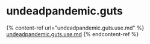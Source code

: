 # undeadpandemic.guts

{% content-ref url="undeadpandemic.guts.use.md" %}
[undeadpandemic.guts.use.md](undeadpandemic.guts.use.md)
{% endcontent-ref %}
